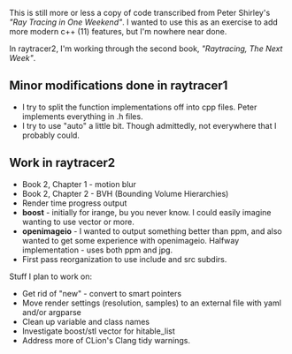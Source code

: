 
This is still more or less a copy of code transcribed from
Peter Shirley's *"Ray Tracing in One Weekend"*.
 I wanted to use this as an exercise to add more
modern c++ (11) features, but I'm nowhere near done.

In raytracer2, I'm working through the second book,
*"Raytracing, The Next Week"*.

## Minor modifications done in raytracer1
* I try to split the function implementations off into
   cpp files. Peter implements everything in .h files.
* I try to use "auto" a little bit.  Though admittedly,
  not everywhere that I probably could.

## Work in raytracer2
* Book 2, Chapter 1 - motion blur
* Book 2, Chapter 2 - BVH (Bounding Volume Hierarchies)
* Render time progress output
* **boost** - initially for irange, bu you never know.
  I could easily imagine wanting to use vector or more.
* **openimageio** - I wanted to output something better
  than ppm, and also wanted to get some experience with
  openimageio.
  Halfway implementation - uses both ppm and jpg.
* First pass reorganization to use include and src subdirs.

Stuff I plan to work on:
* Get rid of "new" - convert to smart pointers
* Move render settings (resolution, samples) to an external
  file with yaml and/or argparse
* Clean up variable and class names
* Investigate boost/stl vector for hitable_list
* Address more of CLion's Clang tidy warnings.


